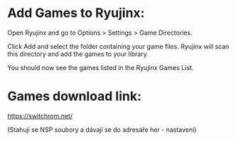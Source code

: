 # Add Games to Ryujinx:

Open Ryujinx and go to Options > Settings > Game Directories.

Click Add and select the folder containing your game files. Ryujinx will scan this directory and add the games to your library.

You should now see the games listed in the Ryujinx Games List.

# Games download link:

https://switchrom.net/

(Stahují se NSP soubory a dávají se do adresáře her - nastavení)
